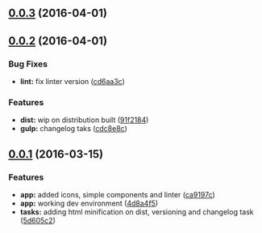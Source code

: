 <a name="0.0.3"></a>
## [0.0.3](https://github.com/hugofqueiros/gulp-es6-boilerplate/compare/v0.0.2...v0.0.3) (2016-04-01)




<a name="0.0.2"></a>
## [0.0.2](https://github.com/hugofqueiros/gulp-es6-boilerplate/compare/v0.0.1...v0.0.2) (2016-04-01)


### Bug Fixes

* **lint:** fix linter version ([cd6aa3c](https://github.com/hugofqueiros/gulp-es6-boilerplate/commit/cd6aa3c))

### Features

* **dist:** wip on distribution built ([91f2184](https://github.com/hugofqueiros/gulp-es6-boilerplate/commit/91f2184))
* **gulp:** changelog taks ([cdc8e8c](https://github.com/hugofqueiros/gulp-es6-boilerplate/commit/cdc8e8c))



<a name="0.0.1"></a>
## [0.0.1](https://github.com/hugofqueiros/gulp-es6-boilerplate/compare/4d8a4f5...v0.0.1) (2016-03-15)


### Features

* **app:** added icons, simple components and linter ([ca9197c](https://github.com/hugofqueiros/gulp-es6-boilerplate/commit/ca9197c))
* **app:** working dev environment ([4d8a4f5](https://github.com/hugofqueiros/gulp-es6-boilerplate/commit/4d8a4f5))
* **tasks:** adding html minification on dist, versioning and changelog task ([5d605c2](https://github.com/hugofqueiros/gulp-es6-boilerplate/commit/5d605c2))



